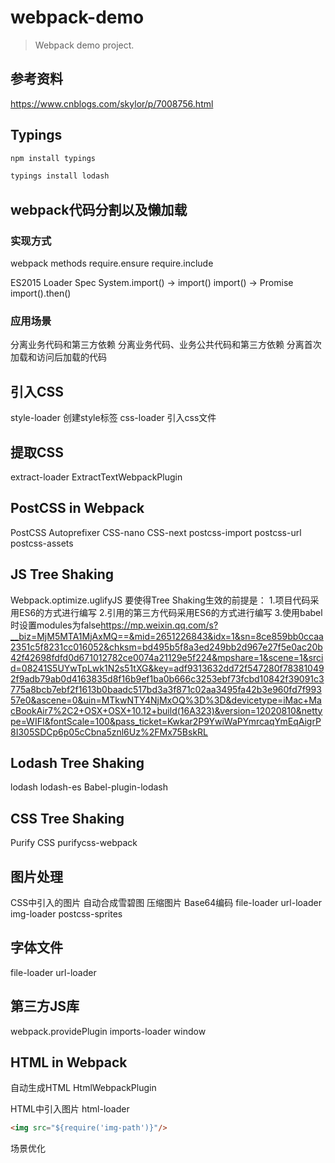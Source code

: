 # webpack-demo

> Webpack demo project.

## 参考资料

<https://www.cnblogs.com/skylor/p/7008756.html>

## Typings

``` bash
npm install typings

typings install lodash
```

## webpack代码分割以及懒加载

### 实现方式

webpack methods
  require.ensure
  require.include

ES2015 Loader Spec
  System.import() -> import()
  import() -> Promise
  import().then()

### 应用场景

  分离业务代码和第三方依赖
  分离业务代码、业务公共代码和第三方依赖
  分离首次加载和访问后加载的代码

## 引入CSS

style-loader 创建style标签
css-loader 引入css文件

## 提取CSS

extract-loader
ExtractTextWebpackPlugin

## PostCSS in Webpack

PostCSS
Autoprefixer
CSS-nano
CSS-next
postcss-import
postcss-url
postcss-assets

## JS Tree Shaking

Webpack.optimize.uglifyJS
要使得Tree Shaking生效的前提是：
1.项目代码采用ES6的方式进行编写
2.引用的第三方代码采用ES6的方式进行编写
3.使用babel时设置modules为false<https://mp.weixin.qq.com/s?__biz=MjM5MTA1MjAxMQ==&mid=2651226843&idx=1&sn=8ce859bb0ccaa2351c5f8231cc016052&chksm=bd495b5f8a3ed249bb2d967e27f5e0ac20b42f42698fdfd0d671012782ce0074a21129e5f224&mpshare=1&scene=1&srcid=08241S5UYwTpLwk1N2s51tXG&key=adf9313632dd72f547280f783810492f9adb79ab0d4163835d8f16b9ef1ba0b666c3253ebf73fcbd10842f39091c3775a8bcb7ebf2f1613b0baadc517bd3a3f871c02aa3495fa42b3e960fd7f99357e0&ascene=0&uin=MTkwNTY4NjMxOQ%3D%3D&devicetype=iMac+MacBookAir7%2C2+OSX+OSX+10.12+build(16A323)&version=12020810&nettype=WIFI&fontScale=100&pass_ticket=Kwkar2P9YwiWaPYmrcaqYmEqAigrP8I305SDCp6p05cCbna5znl6Uz%2FMx75BskRL>

## Lodash Tree Shaking

lodash
lodash-es
Babel-plugin-lodash

## CSS Tree Shaking

Purify CSS
purifycss-webpack

## 图片处理

CSS中引入的图片
自动合成雪碧图
压缩图片
Base64编码
file-loader
url-loader
img-loader
postcss-sprites

## 字体文件

file-loader
url-loader

## 第三方JS库

webpack.providePlugin
imports-loader
window

## HTML in Webpack

自动生成HTML
HtmlWebpackPlugin

HTML中引入图片
html-loader

``` html
<img src="${require('img-path')}"/>
```

场景优化
